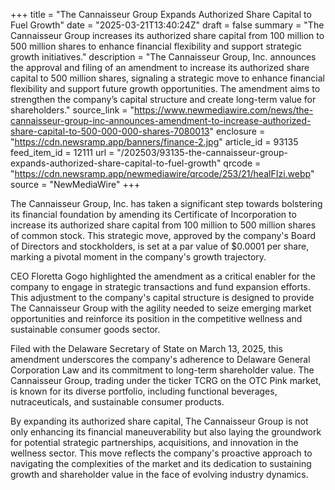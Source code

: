 +++
title = "The Cannaisseur Group Expands Authorized Share Capital to Fuel Growth"
date = "2025-03-21T13:40:24Z"
draft = false
summary = "The Cannaisseur Group increases its authorized share capital from 100 million to 500 million shares to enhance financial flexibility and support strategic growth initiatives."
description = "The Cannaisseur Group, Inc. announces the approval and filing of an amendment to increase its authorized share capital to 500 million shares, signaling a strategic move to enhance financial flexibility and support future growth opportunities. The amendment aims to strengthen the company’s capital structure and create long-term value for shareholders."
source_link = "https://www.newmediawire.com/news/the-cannaisseur-group-inc-announces-amendment-to-increase-authorized-share-capital-to-500-000-000-shares-7080013"
enclosure = "https://cdn.newsramp.app/banners/finance-2.jpg"
article_id = 93135
feed_item_id = 12111
url = "/202503/93135-the-cannaisseur-group-expands-authorized-share-capital-to-fuel-growth"
qrcode = "https://cdn.newsramp.app/newmediawire/qrcode/253/21/healFIzi.webp"
source = "NewMediaWire"
+++

<p>The Cannaisseur Group, Inc. has taken a significant step towards bolstering its financial foundation by amending its Certificate of Incorporation to increase its authorized share capital from 100 million to 500 million shares of common stock. This strategic move, approved by the company's Board of Directors and stockholders, is set at a par value of $0.0001 per share, marking a pivotal moment in the company's growth trajectory.</p><p>CEO Floretta Gogo highlighted the amendment as a critical enabler for the company to engage in strategic transactions and fund expansion efforts. This adjustment to the company's capital structure is designed to provide The Cannaisseur Group with the agility needed to seize emerging market opportunities and reinforce its position in the competitive wellness and sustainable consumer goods sector.</p><p>Filed with the Delaware Secretary of State on March 13, 2025, this amendment underscores the company's adherence to Delaware General Corporation Law and its commitment to long-term shareholder value. The Cannaisseur Group, trading under the ticker TCRG on the OTC Pink market, is known for its diverse portfolio, including functional beverages, nutraceuticals, and sustainable consumer products.</p><p>By expanding its authorized share capital, The Cannaisseur Group is not only enhancing its financial maneuverability but also laying the groundwork for potential strategic partnerships, acquisitions, and innovation in the wellness sector. This move reflects the company's proactive approach to navigating the complexities of the market and its dedication to sustaining growth and shareholder value in the face of evolving industry dynamics.</p>